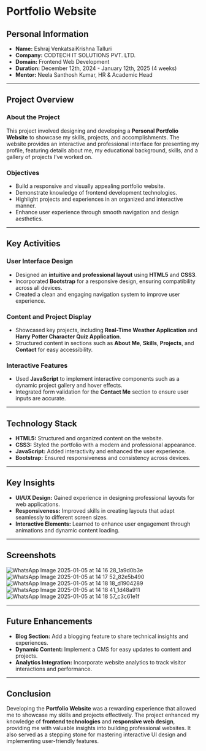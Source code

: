 # Portfolio Website

## Personal Information
- **Name:** Eshraj VenkatsaiKrishna Talluri  
- **Company:** CODTECH IT SOLUTIONS PVT. LTD.  
- **Domain:** Frontend Web Development  
- **Duration:** December 12th, 2024 - January 12th, 2025 (4 weeks)  
- **Mentor:** Neela Santhosh Kumar, HR & Academic Head  

---

## Project Overview

### About the Project
This project involved designing and developing a **Personal Portfolio Website** to showcase my skills, projects, and accomplishments. The website provides an interactive and professional interface for presenting my profile, featuring details about me, my educational background, skills, and a gallery of projects I’ve worked on.

### Objectives
- Build a responsive and visually appealing portfolio website.
- Demonstrate knowledge of frontend development technologies.
- Highlight projects and experiences in an organized and interactive manner.
- Enhance user experience through smooth navigation and design aesthetics.

---

## Key Activities

### User Interface Design
- Designed an **intuitive and professional layout** using **HTML5** and **CSS3**.
- Incorporated **Bootstrap** for a responsive design, ensuring compatibility across all devices.
- Created a clean and engaging navigation system to improve user experience.

### Content and Project Display
- Showcased key projects, including **Real-Time Weather Application** and **Harry Potter Character Quiz Application**.
- Structured content in sections such as **About Me**, **Skills**, **Projects**, and **Contact** for easy accessibility.

### Interactive Features
- Used **JavaScript** to implement interactive components such as a dynamic project gallery and hover effects.
- Integrated form validation for the **Contact Me** section to ensure user inputs are accurate.

---

## Technology Stack
- **HTML5:** Structured and organized content on the website.
- **CSS3:** Styled the portfolio with a modern and professional appearance.
- **JavaScript:** Added interactivity and enhanced the user experience.
- **Bootstrap:** Ensured responsiveness and consistency across devices.

---

## Key Insights

- **UI/UX Design:** Gained experience in designing professional layouts for web applications.
- **Responsiveness:** Improved skills in creating layouts that adapt seamlessly to different screen sizes.
- **Interactive Elements:** Learned to enhance user engagement through animations and dynamic content loading.

---

## Screenshots
![WhatsApp Image 2025-01-05 at 14 16 28_1a9d0b3e](https://github.com/user-attachments/assets/588e1cc4-bfd6-4845-a1de-63268185432c)
![WhatsApp Image 2025-01-05 at 14 17 52_82e5b490](https://github.com/user-attachments/assets/17250756-9d93-4db6-a708-c964c62655e9)
![WhatsApp Image 2025-01-05 at 14 18 18_d1904289](https://github.com/user-attachments/assets/717e0e19-aea3-492f-b7a2-f4f36df037db)
![WhatsApp Image 2025-01-05 at 14 18 41_1d48a911](https://github.com/user-attachments/assets/96d34527-9683-48aa-8156-5f337fecf654)
![WhatsApp Image 2025-01-05 at 14 18 57_c3c61e1f](https://github.com/user-attachments/assets/61c45d79-2f92-46a7-b550-293c52970571)


---

## Future Enhancements
- **Blog Section:** Add a blogging feature to share technical insights and experiences.
- **Dynamic Content:** Implement a CMS for easy updates to content and projects.
- **Analytics Integration:** Incorporate website analytics to track visitor interactions and performance.

---

## Conclusion
Developing the **Portfolio Website** was a rewarding experience that allowed me to showcase my skills and projects effectively. The project enhanced my knowledge of **frontend technologies** and **responsive web design**, providing me with valuable insights into building professional websites. It also served as a stepping stone for mastering interactive UI design and implementing user-friendly features.
